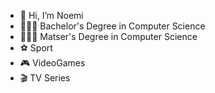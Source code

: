 - 👋 Hi, I’m Noemi
- 👩🏻‍🎓 Bachelor's Degree in Computer Science
- 👩🏻‍🎓 Matser's Degree in Computer Science
- ⚽️ Sport
- 🎮 VideoGames
- 🎬 TV Series 

<!---
Em5597/Em5597 is a ✨ special ✨ repository because its `README.md` (this file) appears on your GitHub profile.
You can click the Preview link to take a look at your changes.
--->
